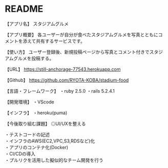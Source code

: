 # README
【アプリ名】
スタジアムグルメ

【アプリ概要】
各ユーザーが自分が食べたスタジアムグルメを写真とともにコメントを添えて共有するサービスです。

【使い方】
ユーザー登録後、新規投稿ページから写真とコメント付きでスタジアムグルメを投稿する。

【URL】
https://still-anchorage-77543.herokuapp.com

【Github】
https://github.com/RYOTA-KOBA/stadium-food


【言語・フレームワーク】
・ruby 2.5.0
・rails 5.2.4.1

【開発環境】
・VScode

【インフラ】
・heroku(puma)

【今後取り組む課題】
◎UI/UXを整える


・テストコードの記述
<br>
・インフラのAWS(EC2,VPC,S3,RDSなど)化
<br>
・アプリのコンテナ化(Docker)
<br>
・CI/CDの導入
<br>
・プルリクを活用した擬似的なチーム開発を行う


